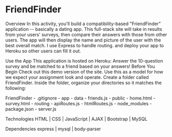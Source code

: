 # FriendFinder

Overview
In this activity, you'll build a compatibility-based "FriendFinder" application -- basically a dating app. This full-stack site will take in results from your users' surveys, then compare their answers with those from other users. The app will then display the name and picture of the user with the best overall match. I use Express to handle routing. and deploy your app to Heroku so other users can fill it out.

Use the App
This application is hosted on Heroku: Answer the 10-question survey and be matched to a friend based on your answers!
Before You Begin
Check out this demo version of the site. Use this as a model for how we expect your assignment look and operate. Create a folder called FriendFinder. Inside the folder, organize your directories so it matches the following:

FriendFinder - .gitignore - app - data - friends.js - public - home.html - survey.html - routing - apiRoutes.js - htmlRoutes.js - node_modules - package.json - server.js

Technologies
HTML | CSS | JavaScript | AJAX | Bootstrap | MySQL

Dependencies
express | mysql | body-parser
